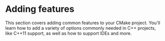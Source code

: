 # Adding features

This section covers adding common features to your CMake project. You'll learn how to add a variety of options commonly needed in C++ projects, like C++11 support, as well as how to support IDEs and more.

